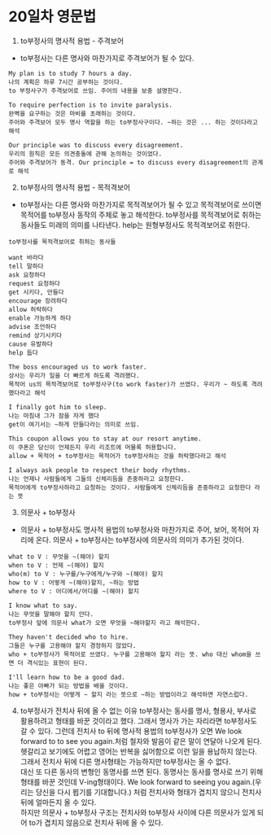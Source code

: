 # 20일차 영문법

1. to부정사의 명사적 용법 - 주격보어

-   to부정사는 다른 명사와 마찬가지로 주격보어가 될 수 있다.

```
My plan is to study 7 hours a day.
나의 계획은 하루 7시간 공부하는 것이다.
to 부정사구가 주격보어로 쓰임. 주어의 내용을 보충 설명한다.

To require perfection is to invite paralysis.
완벽을 요구하는 것은 마비를 초래하는 것이다.
주어와 주격보어 모두 명사 역할을 하는 to부정사구이다. ~하는 것은 ... 하는 것이다라고 해석

Our principle was to discuss every disagreement.
우리의 원칙은 모든 의견충돌에 관해 논의하는 것이었다.
주어와 주격보어가 동격. Our principle = to discuss every disagreement의 관계로 해석
```

2. to부정사의 명사적 용법 - 목적격보어

-   to부정사는 다른 명사와 마찬가지로 목적격보어가 될 수 있고 목적격보어로 쓰이면 목적어를 to부정사 동작의 주체로 놓고 해석한다.
    to부정사를 목적격보어로 취하는 동사들도 미래의 의미를 나타낸다. help는 원형부정사도 목적격보어로 취한다.

```
to부정사를 목적격보어로 취하는 동사들

want 바라다
tell 말하다
ask 요청하다
request 요청하다
get 시키다, 만들다
encourage 장려하다
allow 허락하다
enable 가능하게 하다
advise 조언하다
remind 상기시키다
cause 유발하다
help 돕다
```

```
The boss encouraged us to work faster.
상사는 우리가 일을 더 빠르게 하도록 격려했다.
목적어 us의 목적격보어로 to부정사구(to work faster)가 쓰였다. 우리가 ~ 하도록 격려했다라고 해석

I finally got him to sleep.
나는 마침내 그가 잠을 자게 했다
get이 여기서는 ~하게 만들다라는 의미로 쓰임.

This coupon allows you to stay at our resort anytime.
이 쿠폰은 당신이 언제든지 우리 리조트에 머물록 허용합니다.
allow + 목적어 + to부정사는 목적어가 to부정사하는 것을 허락했다라고 해석

I always ask people to respect their body rhythms.
나는 언제나 사람들에게 그들의 신체리듬을 존중하라고 요청한다.
목적어에게 to부정사하라고 요청하는 것이다. 사람들에게 신체리듬을 존중하라고 요청한다 라는 뜻
```

3. 의문사 + to부정사

-   의문사 + to부정사도 명사적 용법의 to부정사와 마찬가지로 주어, 보어, 목적어 자리에 온다.
    의문사 + to부정사는 to부정사에 의문사의 의미가 추가된 것이다.

```
what to V : 무엇을 ~(해야) 할지
when to V : 언제 ~(해야) 할지
who(m) to V : 누구를/누구에게/누구와 ~(해야) 할지
how to V : 어떻게 ~(해야)할지, ~하는 방법
where to V : 어디에서/어디를 ~(해야) 할지
```

```
I know what to say.
나는 무엇을 말해야 할지 안다.
to부정사 앞에 의문사 what가 오면 무엇을 ~해야할지 라고 해석한다.

They haven't decided who to hire.
그들은 누구를 고용해야 할지 경정하지 않았다.
who + to부정사가 목적어로 쓰였다. 누구를 고용해야 할지 라는 뜻. who 대신 whom을 쓰면 더 격식있는 표현이 된다.

I'll learn how to be a good dad.
나는 좋은 아빠가 되는 방법을 배울 것이다.
how + to부정사는 어떻게 ~ 할지 라는 뜻으로 ~하는 방법이라고 해석하면 자연스럽다.
```

4. to부정사가 전치사 뒤에 올 수 없는 이유
   to부정사는 동사를 명사, 형용사, 부사로 활용하려고 형태를 바꾼 것이라고 했다. 그래서 명사가 가는 자리라면 to부정사도 갈 수 있다. 그런데 전치사 to 뒤에 명사적 용법의 to부정사가 오면 We look forward to to see you again.처럼 철자와 발음이 같은 말이 연달아 나오게 된다. 헷갈리고 보기에도 어렵고 영어는 반복을 싫어함으로 이런 일을 용납하지 않는다. 그래서 전치사 뒤에 다른 명사형태는 가능하지만 to부정사는 올 수 없다.  
   대신 또 다른 동사의 변형인 동명사를 쓰면 된다. 동명사는 동사를 명사로 쓰기 위해 형태를 바꾼 것인데 V-ing형태이다. We look forward to seeing you again.(우리는 당신을 다시 뵙기를 기대합니다.) 처럼 전치사와 형태가 겹치지 않으니 전치사 뒤에 얼마든지 올 수 있다.  
   하지만 의문사 + to부정사 구조는 전치사와 to부정사 사이에 다른 의문사가 있게 되어 to가 겹치지 않음으로 전치사 뒤에 올 수 있다.
